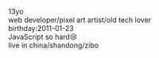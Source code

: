 13yo  
web developer/pixel art artist/old tech lover  
birthday:2011-01-23  
JavaScript so hard😢  
live in china/shandong/zibo
